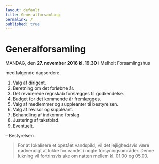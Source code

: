 ```yaml
---
layout: default
title: Generalforsamling
permalink: /
published: true
---
```


# Generalforsamling

MANDAG, den **27. november 2016 kl. 19.30** i Melholt Forsamlingshus

med følgende dagsorden:

1. Valg af dirigent.
2. Beretning om det forløbne år.
3. Det reviderede regnskab forelægges til godkendelse.
4. Budget for det kommende år fremlægges.
5. Valg af medlemmer og suppleanter til bestyrelsen.
6. Valg af revisor og suppleant.
7. Behandling af indkomne forslag.
  1. Justering af takstblad.
8. Eventuelt.

– Bestyrelsen

> For at lokalisere et opstået vandspild, vil det lejlighedsvis være nødvendigt at lukke for vandet i nogle forsyningsområder. Denne lukning vil fortrinsvis ske om natten mellem kl. 01.00 og 05.00.
